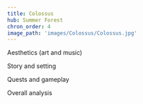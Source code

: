 ```yaml
---
title: Colossus
hub: Summer Forest
chron_order: 4
image_path: 'images/Colossus/Colossus.jpg'
---
```

Aesthetics (art and music)
<!--excerpt-->
Story and setting
<!--excerpt-->
Quests and gameplay
<!--excerpt-->
Overall analysis